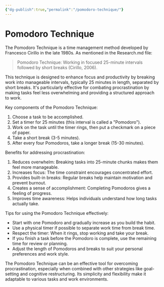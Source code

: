 ```yaml
---
{"dg-publish":true,"permalink":"/pomodoro-technique/"}
---
```


# Pomodoro Technique

The Pomodoro Technique is a time management method developed by Francesco Cirillo in the late 1980s. As mentioned in the Research.md file:

> Pomodoro Technique: Working in focused 25-minute intervals followed by short breaks (Cirillo, 2006).

This technique is designed to enhance focus and productivity by breaking work into manageable intervals, typically 25 minutes in length, separated by short breaks. It's particularly effective for combating procrastination by making tasks feel less overwhelming and providing a structured approach to work.

Key components of the Pomodoro Technique:

1. Choose a task to be accomplished.
2. Set a timer for 25 minutes (this interval is called a "Pomodoro").
3. Work on the task until the timer rings, then put a checkmark on a piece of paper.
4. Take a short break (3-5 minutes).
5. After every four Pomodoros, take a longer break (15-30 minutes).

Benefits for addressing procrastination:

1. Reduces overwhelm: Breaking tasks into 25-minute chunks makes them feel more manageable.
2. Increases focus: The time constraint encourages concentrated effort.
3. Provides built-in breaks: Regular breaks help maintain motivation and prevent burnout.
4. Creates a sense of accomplishment: Completing Pomodoros gives a feeling of progress.
5. Improves time awareness: Helps individuals understand how long tasks actually take.

Tips for using the Pomodoro Technique effectively:

- Start with one Pomodoro and gradually increase as you build the habit.
- Use a physical timer if possible to separate work time from break time.
- Respect the timer: When it rings, stop working and take your break.
- If you finish a task before the Pomodoro is complete, use the remaining time for review or planning.
- Adjust the length of Pomodoros and breaks to suit your personal preferences and work style.

The Pomodoro Technique can be an effective tool for overcoming procrastination, especially when combined with other strategies like goal-setting and cognitive restructuring. Its simplicity and flexibility make it adaptable to various tasks and work environments.
